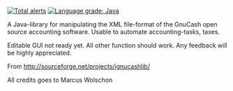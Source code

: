 [![Total alerts](https://img.shields.io/lgtm/alerts/g/DenissLarka/gnucash.svg?logo=lgtm&logoWidth=18)](https://lgtm.com/projects/g/DenissLarka/gnucash/alerts/)
[![Language grade: Java](https://img.shields.io/lgtm/grade/java/g/DenissLarka/gnucash.svg?logo=lgtm&logoWidth=18)](https://lgtm.com/projects/g/DenissLarka/gnucash/context:java)



A Java-library for manipulating the XML file-format of the GnuCash open
source accounting software. Usable to automate accounting-tasks, taxes.

Editable GUI not ready yet. All other function should work. Any feedback will be highly appreciated.

From http://sourceforge.net/projects/jgnucashlib/

All credits goes to Marcus Wolschon
